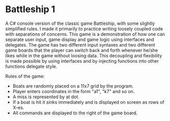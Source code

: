 # Battleship 1
A C# console version of the classic game Battleship, with some slightly simplified rules.
I made it primarily to practice writing loosely coupled code with separations of concerns. This game is a demonstration of how one can separate user input, game display and game logic using interfaces and delegates. The game has two different input syntaxes and two different game boards that the player can switch back and forth whenever he/she likes while in the game without loosing data. This decoupling and flexibility is made possible by using interfaces and by injecting functions into other functions delegate style.

Rules of the game:
- Boats are randomly placed on a 11x7 grid by the program.
- Player enters coordinates in the form "a1", "k7" and so on.
- A miss is represented by at dot.
- If a boat is hit it sinks immediately and is displayed on screen as rows of X-es.
- All commands are displayed to the right of the game board.




